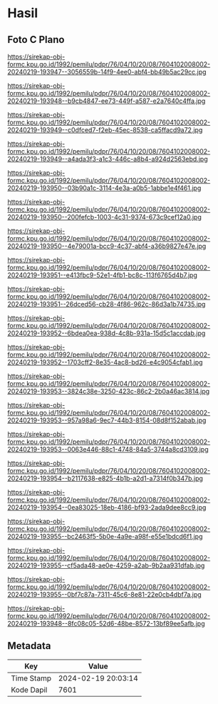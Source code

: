 # Hasil

## Foto C Plano

https://sirekap-obj-formc.kpu.go.id/1992/pemilu/pdpr/76/04/10/20/08/7604102008002-20240219-193947--3056559b-14f9-4ee0-abf4-bb49b5ac29cc.jpg

https://sirekap-obj-formc.kpu.go.id/1992/pemilu/pdpr/76/04/10/20/08/7604102008002-20240219-193948--b9cb4847-ee73-449f-a587-e2a7640c4ffa.jpg

https://sirekap-obj-formc.kpu.go.id/1992/pemilu/pdpr/76/04/10/20/08/7604102008002-20240219-193949--c0dfced7-f2eb-45ec-8538-ca5ffacd9a72.jpg

https://sirekap-obj-formc.kpu.go.id/1992/pemilu/pdpr/76/04/10/20/08/7604102008002-20240219-193949--a4ada3f3-a1c3-446c-a8b4-a924d2563ebd.jpg

https://sirekap-obj-formc.kpu.go.id/1992/pemilu/pdpr/76/04/10/20/08/7604102008002-20240219-193950--03b90a1c-3114-4e3a-a0b5-1abbe1e4f461.jpg

https://sirekap-obj-formc.kpu.go.id/1992/pemilu/pdpr/76/04/10/20/08/7604102008002-20240219-193950--200fefcb-1003-4c31-9374-673c9cef12a0.jpg

https://sirekap-obj-formc.kpu.go.id/1992/pemilu/pdpr/76/04/10/20/08/7604102008002-20240219-193950--4e79001a-bcc9-4c37-abf4-a36b9827e47e.jpg

https://sirekap-obj-formc.kpu.go.id/1992/pemilu/pdpr/76/04/10/20/08/7604102008002-20240219-193951--e413fbc9-52e1-4fb1-bc8c-113f6765d4b7.jpg

https://sirekap-obj-formc.kpu.go.id/1992/pemilu/pdpr/76/04/10/20/08/7604102008002-20240219-193951--26dced56-cb28-4f86-962c-86d3a1b74735.jpg

https://sirekap-obj-formc.kpu.go.id/1992/pemilu/pdpr/76/04/10/20/08/7604102008002-20240219-193952--6bdea0ea-938d-4c8b-931a-15d5c1accdab.jpg

https://sirekap-obj-formc.kpu.go.id/1992/pemilu/pdpr/76/04/10/20/08/7604102008002-20240219-193952--1703cff2-8e35-4ac8-bd26-e4c9054cfab1.jpg

https://sirekap-obj-formc.kpu.go.id/1992/pemilu/pdpr/76/04/10/20/08/7604102008002-20240219-193953--3824c38e-3250-423c-86c2-2b0a46ac3814.jpg

https://sirekap-obj-formc.kpu.go.id/1992/pemilu/pdpr/76/04/10/20/08/7604102008002-20240219-193953--957a98a6-9ec7-44b3-8154-08d8f152abab.jpg

https://sirekap-obj-formc.kpu.go.id/1992/pemilu/pdpr/76/04/10/20/08/7604102008002-20240219-193953--0063e446-88c1-4748-84a5-3744a8cd3109.jpg

https://sirekap-obj-formc.kpu.go.id/1992/pemilu/pdpr/76/04/10/20/08/7604102008002-20240219-193954--b2117638-e825-4b1b-a2d1-a7314f0b347b.jpg

https://sirekap-obj-formc.kpu.go.id/1992/pemilu/pdpr/76/04/10/20/08/7604102008002-20240219-193954--0ea83025-18eb-4186-bf93-2ada9dee8cc9.jpg

https://sirekap-obj-formc.kpu.go.id/1992/pemilu/pdpr/76/04/10/20/08/7604102008002-20240219-193955--bc2463f5-5b0e-4a9e-a98f-e55e1bdcd6f1.jpg

https://sirekap-obj-formc.kpu.go.id/1992/pemilu/pdpr/76/04/10/20/08/7604102008002-20240219-193955--cf5ada48-ae0e-4259-a2ab-9b2aa931dfab.jpg

https://sirekap-obj-formc.kpu.go.id/1992/pemilu/pdpr/76/04/10/20/08/7604102008002-20240219-193955--0bf7c87a-7311-45c6-8e81-22e0cb4dbf7a.jpg

https://sirekap-obj-formc.kpu.go.id/1992/pemilu/pdpr/76/04/10/20/08/7604102008002-20240219-193948--8fc08c05-52d6-48be-8572-13bf89ee5afb.jpg


## Metadata

| Key        | Value               |
| ---------- | ------------------- |
| Time Stamp | 2024-02-19 20:03:14 |
| Kode Dapil | 7601                |



